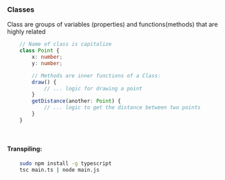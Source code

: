 ### Classes

Class are groups of variables (properties) and functions(methods) that are highly related

```ts
    // Name of class is capitalize
    class Point {
        x: number;
        y: number;

        // Methods are inner functions of a Class: 
        draw() {
            // ... logic for drawing a point
        }
        getDistance(another: Point) {
            // ... logic to get the distance between two points
        } 
    }
```


<br>

#### Transpiling:
```sh
    sudo npm install -g typescript
    tsc main.ts | node main.js
```
